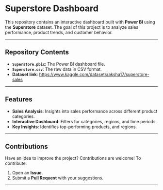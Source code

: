 # Superstore Dashboard

This repository contains an interactive dashboard built with **Power BI** using the **Superstore** dataset. The goal of this project is to analyze sales performance, product trends, and customer behavior.

---

## Repository Contents

- **`Superstore.pbix`**: The Power BI dashboard file.
- **`Superstore.csv`**: The raw data in CSV format.
- **Dataset link**: https://www.kaggle.com/datasets/aksha17/superstore-sales

---

## Features

- **Sales Analysis**: Insights into sales performance across different product categories.
- **Interactive Dashboard**: Filters for categories, regions, and time periods.
- **Key Insights**: Identifies top-performing products, and regions.

---

## Contributions

Have an idea to improve the project? Contributions are welcome! To contribute:
1. Open an **Issue**.
2. Submit a **Pull Request** with your suggestions.

---

